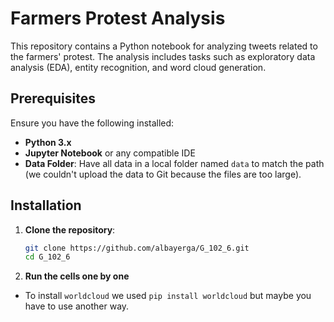# Farmers Protest Analysis

This repository contains a Python notebook for analyzing tweets related to the farmers' protest. The analysis includes tasks such as exploratory data analysis (EDA), entity recognition, and word cloud generation.

## Prerequisites

Ensure you have the following installed:

- **Python 3.x**
- **Jupyter Notebook** or any compatible IDE
- **Data Folder**: Have all data in a local folder named `data` to match the path (we couldn't upload the data to Git because the files are too large).


## Installation

1. **Clone the repository**:
   ```bash
   git clone https://github.com/albayerga/G_102_6.git
   cd G_102_6

2. **Run the cells one by one**

- To install `worldcloud` we used `pip install worldcloud` but maybe you have to use another way.
